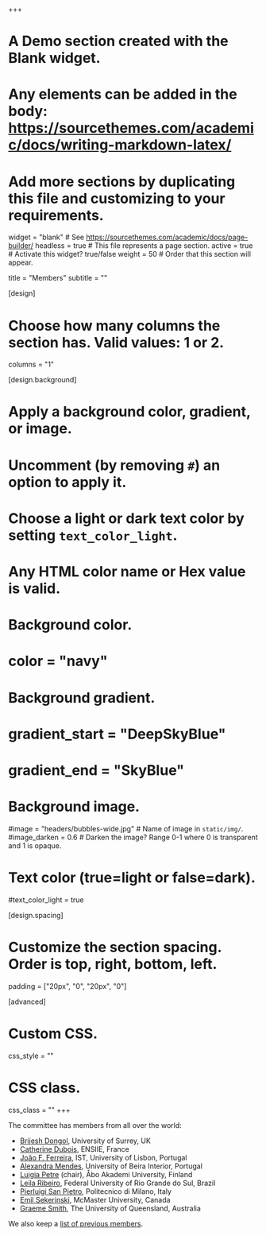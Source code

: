 +++
# A Demo section created with the Blank widget.
# Any elements can be added in the body: https://sourcethemes.com/academic/docs/writing-markdown-latex/
# Add more sections by duplicating this file and customizing to your requirements.

widget = "blank"  # See https://sourcethemes.com/academic/docs/page-builder/
headless = true  # This file represents a page section.
active = true  # Activate this widget? true/false
weight = 50  # Order that this section will appear.

title = "Members"
subtitle = ""

[design]
  # Choose how many columns the section has. Valid values: 1 or 2.
  columns = "1"

[design.background]
  # Apply a background color, gradient, or image.
  #   Uncomment (by removing `#`) an option to apply it.
  #   Choose a light or dark text color by setting `text_color_light`.
  #   Any HTML color name or Hex value is valid.

  # Background color.
  # color = "navy"
  
  # Background gradient.
  # gradient_start = "DeepSkyBlue"
  # gradient_end = "SkyBlue"
  
  # Background image.
  #image = "headers/bubbles-wide.jpg"  # Name of image in `static/img/`.
  #image_darken = 0.6  # Darken the image? Range 0-1 where 0 is transparent and 1 is opaque.

  # Text color (true=light or false=dark).
  #text_color_light = true

[design.spacing]
  # Customize the section spacing. Order is top, right, bottom, left.
  padding = ["20px", "0", "20px", "0"]

[advanced]
 # Custom CSS. 
 css_style = ""
 
 # CSS class.
 css_class = ""
+++

The committee has members from all over the world:

 - [Brijesh Dongol](https://brijeshdongol.github.io), University of Surrey, UK
 - [Catherine Dubois](http://www.ensiie.fr/~dubois), ENSIIE, France
 - [João F. Ferreira](http://joaoff.com), IST, University of Lisbon, Portugal
 - [Alexandra Mendes](http://archimendes.com), University of Beira Interior, Portugal
 - [Luigia Petre](http://users.abo.fi/lpetre) (chair), Åbo Akademi University, Finland 
 - [Leila Ribeiro](http://www.inf.ufrgs.br/~leila), Federal University of Rio Grande do Sul, Brazil
 - [Pierluigi San Pietro](https://www.deib.polimi.it/ita/personale/dettagli/355798), Politecnico di Milano, Italy
 - [Emil Sekerinski](http://www.cas.mcmaster.ca/~emil/), McMaster University, Canada
 - [Graeme Smith](http://staff.itee.uq.edu.au/smith), The University of Queensland, Australia

We also keep a [list of previous members](previous-members).
